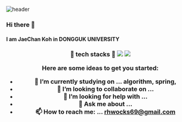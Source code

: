 ![header](https://capsule-render.vercel.app/api?type=wave&color=auto&height=300&section=header&text=Welcome%20&fontSize=90)

### Hi there 👋
#### I am JaeChan Koh in DONGGUK UNIVERSITY 

<h3 align= "center"> 🌱 tech stacks 🌱 
<img src="https://img.shields.io/badge/c++-00599C?style=flat-square&logo=C%2B%2B&logoColor=white"/>
<img src="https://img.shields.io/badge/Spring-6DB33F?style=flat-square&logo=Spring&logoColor=green"/>


Here are some ideas to get you started: 

- 🔭 I’m currently studying on ... algorithm, spring, 
- 👯 I’m looking to collaborate on ...
- 🤔 I’m looking for help with ...
- 💬 Ask me about ...
- 📫 How to reach me: ... rhwocks69@gmail.com

